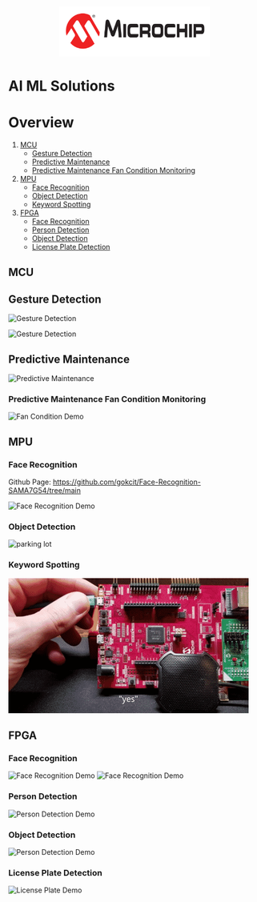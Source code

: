<p align="center">
  <img src="https://github.com/MicrochipTech/AI-ML-Solutions/blob/main/logo-mchp.png" alt="Logo" width="300" height="100">
</p>

# AI ML Solutions

# Overview
1. [MCU](#mcu)
   - [Gesture Detection](#gesture-detection)
   - [Predictive Maintenance](#predictive-maintenance)
   - [Predictive Maintenance Fan Condition Monitoring](#predictive-maintenance-fan-condition-monitoring)
2. [MPU](#mpu)
   - [Face Recognition](#face-recognition)
   - [Object Detection](#object-detection)
   - [Keyword Spotting](#keyword-spotting)
3. [FPGA](#fpga)
   - [Face Recognition](#face-recognition)
   - [Person Detection](#person-detection)
   - [Object Detection](#object-detection)
   - [License Plate Detection](#license-plate-detection)


    
## MCU

## Gesture Detection
![Gesture Detection](https://github.com/MicrochipTech/ml-samd21-iot-mplabml-gestures-demo/blob/main/assets/gestures-with-dashboard.gif)


![Gesture Detection](https://github.com/gokcit/AI-ML-Solutions/blob/main/roboticarm.gif)
## Predictive Maintenance
![Predictive Maintenance](https://github.com/MicrochipTech/ml-dsPIC33CK-Predictive-Maintenance-in-Motor-Control-Applications/blob/main/assets/PredictiveMaintananceDemo.gif)

### Predictive Maintenance Fan Condition Monitoring
![Fan Condition Demo](https://github.com/MicrochipTech/ml-samd21-iot-sensiml-fan-condition-demo/blob/main/assets/fandemo.gif)
## MPU

### Face Recognition

Github Page: https://github.com/gokcit/Face-Recognition-SAMA7G54/tree/main

![Face Recognition Demo](https://github.com/gokcit/Face-Recognition-SAMA7G54-/blob/main/Smart%20Door%20Lock%20Demo%20SPS%202023%20%23shorts.gif)

### Object Detection
![parking lot](https://github.com/MicrochipTech/AI-ML-Solutions/blob/main/parking%20lot.gif)



### Keyword Spotting
![Keyword Spotting](https://github.com/MicrochipTech/ml-same54-cult-wm8904-edgeimpulse-kws-demo/blob/main/assets/keywords-with-edge-impulse.gif)

## FPGA
### Face Recognition
![Face Recognition Demo](https://github.com/gokcit/AI-ML-Solutions/blob/main/fpga-demo.gif)
![Face Recognition Demo](https://github.com/gokcit/AI-ML-Solutions/blob/main/face-recognition-fpga.gif)
### Person Detection
![Person Detection Demo](https://github.com/gokcit/AI-ML-Solutions/blob/main/fpga-demo-person-detection.gif)
### Object Detection
![Person Detection Demo](https://github.com/gokcit/AI-ML-Solutions/blob/main/fpga-vectoblox.gif)
### License Plate Detection
![License Plate Demo](https://github.com/gokcit/AI-ML-Solutions/blob/main/licenseplate.gif)

